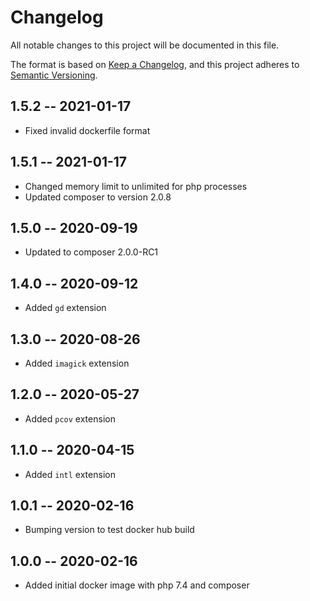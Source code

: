 # Changelog
All notable changes to this project will be documented in this file.

The format is based on [Keep a Changelog](https://keepachangelog.com/en/1.0.0/),
and this project adheres to [Semantic Versioning](https://semver.org/spec/v2.0.0.html).

## 1.5.2 -- 2021-01-17
- Fixed invalid dockerfile format

## 1.5.1 -- 2021-01-17
- Changed memory limit to unlimited for php processes
- Updated composer to version 2.0.8

## 1.5.0 -- 2020-09-19
- Updated to composer 2.0.0-RC1

## 1.4.0 -- 2020-09-12
- Added `gd` extension

## 1.3.0 -- 2020-08-26
- Added `imagick` extension

## 1.2.0 -- 2020-05-27
- Added `pcov` extension

## 1.1.0 -- 2020-04-15
- Added `intl` extension

## 1.0.1 -- 2020-02-16
- Bumping version to test docker hub build

## 1.0.0 -- 2020-02-16
- Added initial docker image with php 7.4 and composer
